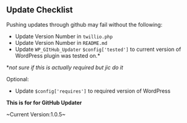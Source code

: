 Update Checklist
-------------
Pushing updates through github may fail without the following:

+ Update Version Number in `twillio.php`
+ Update Version Number in `README.md`
+ Update `WP_GItHub_Updater` `$config['tested']` to current version of WordPress plugin was tested on.*
 
**not sure if this is actually required but jic do it*

Optional:
+ Update `$config['requires']` to required version of WordPress

**This is for for GitHub Updater**

~Current Version:1.0.5~
